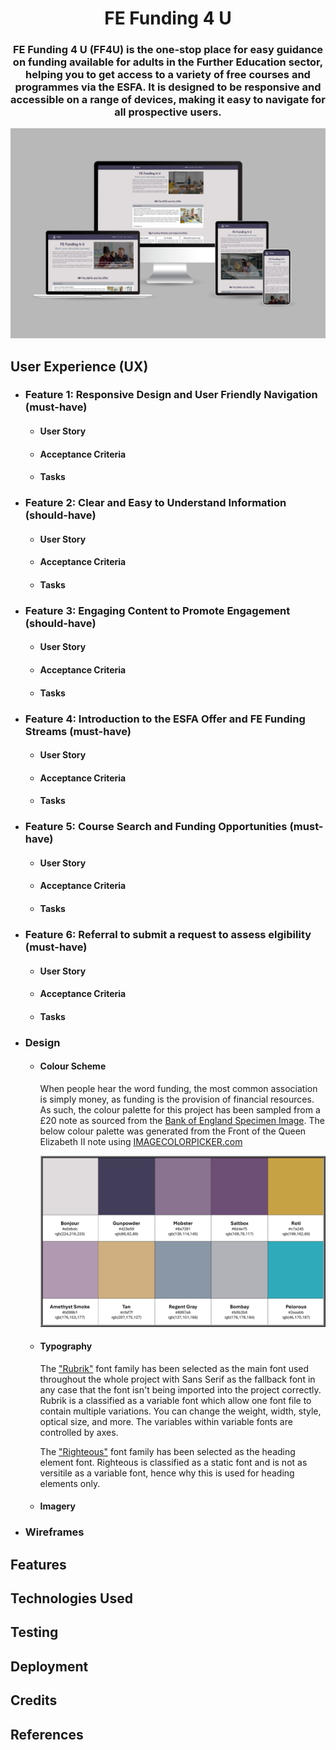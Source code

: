 <h1 align="center">FE Funding 4 U</h1>

<h3 align="center">FE Funding 4 U (FF4U) is the one-stop place for easy guidance on funding available for adults in the Further Education sector, helping you to get access to a variety of free courses and programmes via the ESFA. It is designed to be responsive and accessible on a range of devices, making it easy to navigate for all prospective users.</h3>

![Example of the website on different screen sizes](https://github.com/jdpclarke/Milestone-Project-1/blob/8e53a35f874546d49c216cc0bc37a687dd57a498/Assets/README/Example%20Screens.png)

## User Experience (UX)

-   ### Feature 1: Responsive Design and User Friendly Navigation (must-have)
    -   #### User Story
    -   #### Acceptance Criteria
    -   #### Tasks

-   ### Feature 2: Clear and Easy to Understand Information (should-have)
    -   #### User Story
    -   #### Acceptance Criteria
    -   #### Tasks

-   ### Feature 3: Engaging Content to Promote Engagement (should-have)
    -   #### User Story
    -   #### Acceptance Criteria
    -   #### Tasks
    
-   ### Feature 4: Introduction to the ESFA Offer and FE Funding Streams (must-have)
    -   #### User Story
    -   #### Acceptance Criteria
    -   #### Tasks

-   ### Feature 5: Course Search and Funding Opportunities (must-have)
    -   #### User Story
    -   #### Acceptance Criteria
    -   #### Tasks

-   ### Feature 6: Referral to submit a request to assess elgibility (must-have)
    -   #### User Story
    -   #### Acceptance Criteria
    -   #### Tasks

-   ### Design
    -   #### Colour Scheme
        When people hear the word funding, the most common association is simply money, as funding is the provision of financial resources. As such, the colour palette for this project has been sampled from a £20 note as sourced from the [Bank of England Specimen Image](https://www.bankofengland.co.uk/banknotes/polymer-20-pound-note). The below colour palette was generated from the Front of the Queen Elizabeth II note using [IMAGECOLORPICKER.com](https://imagecolorpicker.com/)
        
        ![Colour palette for this project](https://github.com/jdpclarke/Milestone-Project-1/blob/a2c8f37c5d7a062c29b87db03c4eda8f13876bf4/Assets/README/Colour%20Palette.png)
    -   #### Typography
        The ["Rubrik"](https://fonts.google.com/specimen/Rubik) font family has been selected as the main font used throughout the whole project with Sans Serif as the fallback font in any case that the font isn't being imported into the project correctly. Rubrik is a classified as a variable font which allow one font file to contain multiple variations. You can change the weight, width, style, optical size, and more. The variables within variable fonts are controlled by axes.

        The ["Righteous"](https://fonts.google.com/specimen/Righteous) font family has been selected as the heading element font. Righteous is classified as a static font and is not as versitile as a variable font, hence why this is used for heading elements only.
    -   #### Imagery

-   ### Wireframes   


## Features

## Technologies Used

## Testing

## Deployment

## Credits

## References
